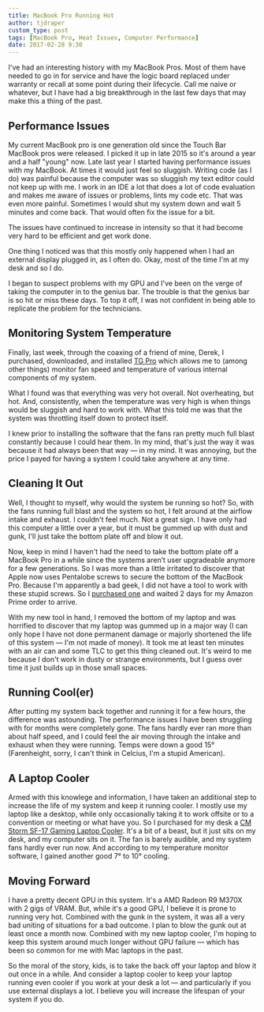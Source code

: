 ```yaml
---
title: MacBook Pro Running Hot
author: tjdraper
custom_type: post
tags: [MacBook Pro, Heat Issues, Computer Performance]
date: 2017-02-28 9:30
---
```


I've had an interesting history with my MacBook Pros. Most of them have needed to go in for service and have the logic board replaced under warranty or recall at some point during their lifecycle. Call me naive or whatever, but I have had a big breakthrough in the last few days that may make this a thing of the past.

## Performance Issues

My current MacBook pro is one generation old since the Touch Bar MacBook pros were released. I picked it up in late 2015 so it's around a year and a half "young" now. Late last year I started having performance issues with my MacBook. At times it would just feel so sluggish. Writing code (as I do) was painful because the computer was so sluggish my text editor could not keep up with me. I work in an IDE a lot that does a lot of code evaluation and makes me aware of issues or problems, lints my code etc. That was even more painful. Sometimes I would shut my system down and wait 5 minutes and come back. That would often fix the issue for a bit.

The issues have continued to increase in intensity so that it had become very hard to be efficient and get work done.

One thing I noticed was that this mostly only happened when I had an external display plugged in, as I often do. Okay, most of the time I'm at my desk and so I do.

I began to suspect problems with my GPU and I've been on the verge of taking the computer in to the genius bar. The trouble is that the genius bar is so hit or miss these days. To top it off, I was not confident in being able to replicate the problem for the technicians.

## Monitoring System Temperature

Finally, last week, through the coaxing of a friend of mine, Derek, I purchased, downloaded, and installed [TG Pro](https://www.tunabellysoftware.com/tgpro/) which allows me to (among other things) monitor fan speed and temperature of various internal components of my system.

What I found was that everything was very hot overall. Not overheating, but hot. And, consistently, when the temperature was very high is when things would be sluggish and hard to work with. What this told me was that the system was throttling itself down to protect itself.

I knew prior to installing the software that the fans ran pretty much full blast constantly because I could hear them. In my mind, that's just the way it was because it had always been that way — in my mind. It was annoying, but the price I payed for having a system I could take anywhere at any time.

## Cleaning It Out

Well, I thought to myself, why would the system be running so hot? So, with the fans running full blast and the system so hot, I felt around at the airflow intake and exhaust. I couldn't feel much. Not a great sign. I have only had this computer a little over a year, but it must be gummed up with dust and gunk, I'll just take the bottom plate off and blow it out.

Now, keep in mind I haven't had the need to take the bottom plate off a MacBook Pro in a while since the systems aren’t user upgradeable anymore for a few generations. So I was more than a little irritated to discover that Apple now uses Pentalobe screws to secure the bottom of the MacBook Pro. Because I'm apparently a bad geek, I did not have a tool to work with these stupid screws. So I [purchased one](https://www.amazon.com/gp/product/B009339VAA/) and waited 2 days for my Amazon Prime order to arrive.

With my new tool in hand, I removed the bottom of my laptop and was horrified to discover that my laptop was gummed up in a major way (I can only hope I have not done permanent damage or majorly shortened the life of this system — I'm not made of money). It took me at least ten minutes with an air can and some TLC to get this thing cleaned out. It's weird to me because I don't work in dusty or strange environments, but I guess over time it just builds up in those small spaces.

## Running Cool(er)

After putting my system back together and running it for a few hours, the difference was astounding. The performance issues I have been struggling with for months were completely gone. The fans hardly ever ran more than about half speed, and I could feel the air moving through the intake and exhaust when they were running. Temps were down a good 15° (Farenheight, sorry, I can't think in Celcius, I'm a stupid American).

## A Laptop Cooler

Armed with this knowlege and information, I have taken an additional step to increase the life of my system and keep it running cooler. I mostly use my laptop like a desktop, while only occasionally taking it to work offsite or to a convention or meeting or what have you. So I purchased for my desk a [CM Storm SF-17 Gaming Laptop Cooler](https://www.amazon.com/gp/product/B00E5AEITU/). It's a bit of a beast, but it just sits on my desk, and my computer sits on it. The fan is barely audible, and my system fans hardly ever run now. And according to my temperature monitor software, I gained another good 7° to 10° cooling.

## Moving Forward

I have a pretty decent GPU in this system. It's a AMD Radeon R9 M370X with 2 gigs of VRAM. But, while it's a good GPU, I believe it is prone to running very hot. Combined with the gunk in the system, it was all a very bad uniting of situations for a bad outcome. I plan to blow the gunk out at least once a month now. Combined with my new laptop cooler, I'm hoping to keep this system around much longer without GPU failure — which has been so common for me with Mac laptops in the past.

So the moral of the story, kids, is to take the back off your laptop and blow it out once in a while. And consider a laptop cooler to keep your laptop running even cooler if you work at your desk a lot — and particularly if you use external displays a lot. I believe you will increase the lifespan of your system if you do.